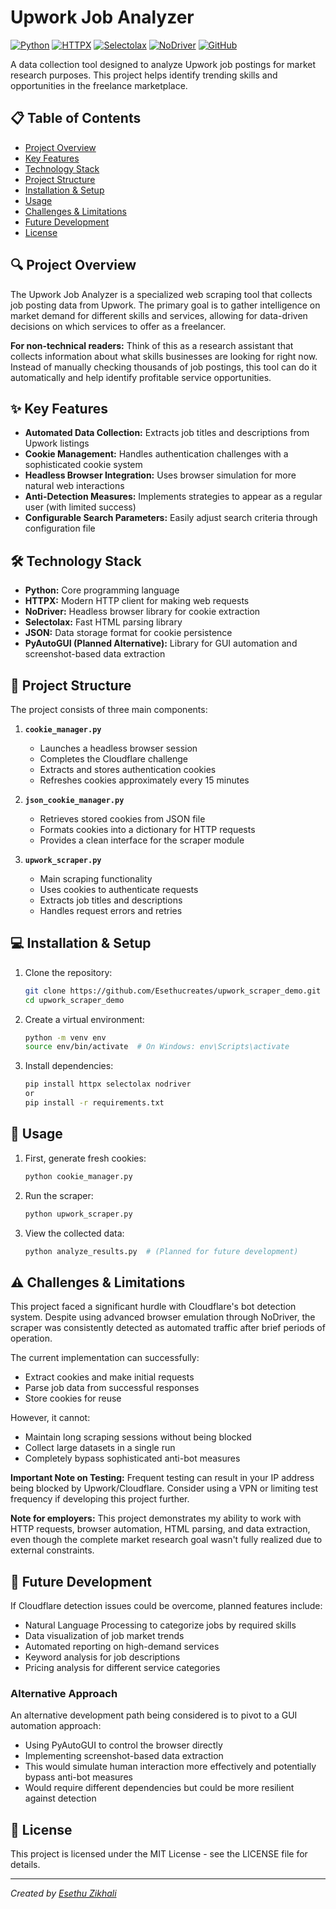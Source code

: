 # Upwork Job Analyzer

[![Python](https://img.shields.io/badge/Python-3.9%2B-blue)](https://www.python.org/)
[![HTTPX](https://img.shields.io/badge/HTTPX-Latest-green)](https://www.python-httpx.org/)
[![Selectolax](https://img.shields.io/badge/Selectolax-Latest-yellow)](https://github.com/rushter/selectolax)
[![NoDriver](https://img.shields.io/badge/NoDriver-Latest-red)](https://github.com/ultrafunkamsterdam/nodriver)
[![GitHub](https://img.shields.io/badge/GitHub-Repo-lightgray)](https://github.com/Esethucreates/upwork_scraper_demo)

A data collection tool designed to analyze Upwork job postings for market research purposes. This project helps identify trending skills and opportunities in the freelance marketplace.

## 📋 Table of Contents
- [Project Overview](#project-overview)
- [Key Features](#key-features)
- [Technology Stack](#technology-stack)
- [Project Structure](#project-structure)
- [Installation & Setup](#installation--setup)
- [Usage](#usage)
- [Challenges & Limitations](#challenges--limitations)
- [Future Development](#future-development)
- [License](#license)

## 🔍 Project Overview

The Upwork Job Analyzer is a specialized web scraping tool that collects job posting data from Upwork. The primary goal is to gather intelligence on market demand for different skills and services, allowing for data-driven decisions on which services to offer as a freelancer.

**For non-technical readers:** Think of this as a research assistant that collects information about what skills businesses are looking for right now. Instead of manually checking thousands of job postings, this tool can do it automatically and help identify profitable service opportunities.

## ✨ Key Features

- **Automated Data Collection:** Extracts job titles and descriptions from Upwork listings
- **Cookie Management:** Handles authentication challenges with a sophisticated cookie system
- **Headless Browser Integration:** Uses browser simulation for more natural web interactions
- **Anti-Detection Measures:** Implements strategies to appear as a regular user (with limited success)
- **Configurable Search Parameters:** Easily adjust search criteria through configuration file

## 🛠️ Technology Stack

- **Python:** Core programming language
- **HTTPX:** Modern HTTP client for making web requests
- **NoDriver:** Headless browser library for cookie extraction
- **Selectolax:** Fast HTML parsing library
- **JSON:** Data storage format for cookie persistence
- **PyAutoGUI (Planned Alternative):** Library for GUI automation and screenshot-based data extraction

## 📁 Project Structure

The project consists of three main components:

1. **`cookie_manager.py`**
   - Launches a headless browser session
   - Completes the Cloudflare challenge
   - Extracts and stores authentication cookies
   - Refreshes cookies approximately every 15 minutes

2. **`json_cookie_manager.py`**
   - Retrieves stored cookies from JSON file
   - Formats cookies into a dictionary for HTTP requests
   - Provides a clean interface for the scraper module

3. **`upwork_scraper.py`**
   - Main scraping functionality
   - Uses cookies to authenticate requests
   - Extracts job titles and descriptions
   - Handles request errors and retries

## 💻 Installation & Setup

1. Clone the repository:
   ```bash
   git clone https://github.com/Esethucreates/upwork_scraper_demo.git
   cd upwork_scraper_demo
   ```

2. Create a virtual environment:
   ```bash
   python -m venv env
   source env/bin/activate  # On Windows: env\Scripts\activate
   ```

3. Install dependencies:
   ```bash
   pip install httpx selectolax nodriver
   or 
   pip install -r requirements.txt
   ```



## 🚀 Usage

1. First, generate fresh cookies:
   ```bash
   python cookie_manager.py
   ```

2. Run the scraper:
   ```bash
   python upwork_scraper.py
   ```

3. View the collected data:
   ```bash
   python analyze_results.py  # (Planned for future development)
   ```

## ⚠️ Challenges & Limitations

This project faced a significant hurdle with Cloudflare's bot detection system. Despite using advanced browser emulation through NoDriver, the scraper was consistently detected as automated traffic after brief periods of operation.

The current implementation can successfully:
- Extract cookies and make initial requests
- Parse job data from successful responses
- Store cookies for reuse

However, it cannot:
- Maintain long scraping sessions without being blocked
- Collect large datasets in a single run
- Completely bypass sophisticated anti-bot measures

**Important Note on Testing:** Frequent testing can result in your IP address being blocked by Upwork/Cloudflare. Consider using a VPN or limiting test frequency if developing this project further.

**Note for employers:** This project demonstrates my ability to work with HTTP requests, browser automation, HTML parsing, and data extraction, even though the complete market research goal wasn't fully realized due to external constraints.

## 🔮 Future Development

If Cloudflare detection issues could be overcome, planned features include:

- Natural Language Processing to categorize jobs by required skills
- Data visualization of job market trends
- Automated reporting on high-demand services
- Keyword analysis for job descriptions
- Pricing analysis for different service categories

### Alternative Approach

An alternative development path being considered is to pivot to a GUI automation approach:
- Using PyAutoGUI to control the browser directly
- Implementing screenshot-based data extraction
- This would simulate human interaction more effectively and potentially bypass anti-bot measures
- Would require different dependencies but could be more resilient against detection

## 📄 License

This project is licensed under the MIT License - see the LICENSE file for details.

---

*Created by [Esethu Zikhali](https://github.com/Esethucreates)*
